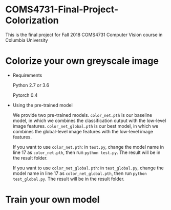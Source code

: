 # COMS4731-Final-Project-Colorization
This is the final project for Fall 2018 COMS4731 Computer Vision course in Columbia University
# Colorize your own greyscale image
* Requirements

  Python 2.7 or 3.6
  
  Pytorch 0.4

* Using the pre-trained model

  We provide two pre-trained models. `color_net.pth` is our baseline model, in which we combines the classification output with the low-level image features. `color_net_global.pth` is our best model, in which we combines the global-level image features with the low-level image features. 
  
  If you want to use `color_net.pth`: in `test.py`, change the model name in line 17 as `color_net.pth`, then run `python test.py`. The result will be in the result folder.
  
  If you want to use `color_net_global.pth`: in `test_global.py`, change the model name in line 17 as `color_net_global.pth`, then run `python test_global.py`. The result will be in the result folder.
  
# Train your own model
